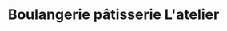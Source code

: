 ---
title: "Boulangerie pâtisserie L'atelier"
url: /rochecorbon/boulangerie-patisserie-latelier/
shop: boulangerie
---